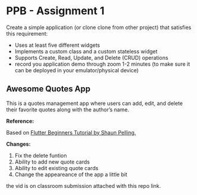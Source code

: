 # PPB - Assignment 1

Create a simple application (or clone clone from other project) that satisfies this requirement:
- Uses at least five different widgets
- Implements a custom class and a custom stateless widget
- Supports Create, Read, Update, and Delete (CRUD) operations
- record you application demo through zoom 1-2 minutes (to make sure it can be deployed in your emulator/physical device)


## Awesome Quotes App

This is a quotes management app where users can add, edit, and delete their favorite quotes along with the author’s name.

**Reference:**

Based on <a href="https://github.com/iamshaunjp/flutter-beginners-tutorial/tree/lesson-21">Flutter Beginners Tutorial by Shaun Pelling.</a>

**Changes:**

1. Fix the delete funtion
2. Ability to add new quote cards
3. Ability to edit existing quote cards
4. Change the appeareance of the app a little bit

the vid is on classroom submission attached with this repo link.